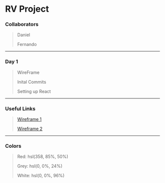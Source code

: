 # RV Project

### Collaborators

> Daniel
>
> Fernando

_________________________________

### Day 1

> WireFrame
>
> Inital Commits
>
> Setting up React

____________________________________

### Useful Links

> [Wireframe 1](rvproject/src/img/WireFrame2.jpg)
>
> [Wireframe 2](rvproject/src/img/WireFrame1.jpg)


_______________________________

### Colors

> Red: hsl(358, 85%, 50%)
>
> Grey: hsl(0, 0%, 24%)
>
> White: 	hsl(0, 0%, 96%)